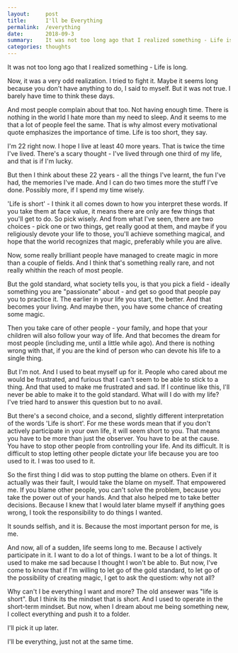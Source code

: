 ```yaml
---
layout:     post
title:      I'll be Everything
permalink:  /everything
date:       2018-09-3
summary:    It was not too long ago that I realized something - Life is long.
categories: thoughts
---
```


It was not too long ago that I realized something - Life is long.

Now, it was a very odd realization. I tried to fight it. Maybe it seems long because you don't have anything to do, I said to myself. But it was not true. I barely have time to think these days.

And most people complain about that too. Not having enough time. There is nothing in the world I hate more than my need to sleep. And it seems to me that a lot of people feel the same. That is why almost every motivational quote emphasizes the importance of time. Life is too short, they say.

I'm 22 right now. I hope I live at least 40 more years. That is twice the time I've lived. There's a scary thought - I've lived through one third of my life, and that is if I'm lucky.

But then I think about these 22 years - all the things I've learnt, the fun I've had, the memories I've made. And I can do two times more the stuff I've done. Possibly more, if I spend my time wisely.

'Life is short' - I think it all comes down to how you interpret these words. If you take them at face value, it means there are only are few things that you'll get to do. So pick wisely. And from what I've seen, there are two choices - pick one or two things, get really good at them, and maybe if you religiously devote your life to those, you'll achieve something magical, and hope that the world recognizes that magic, preferably while you are alive.

Now, some really brilliant people have managed to create magic in more than a couple of fields. And I think that's something really rare, and not really whithin the reach of most people.

But the gold standard, what society tells you, is that you pick a field - ideally something you are "passionate" about - and get so good that people pay you to practice it. The earlier in your life you start, the better. And that becomes your living. And maybe then, you have some chance of creating some magic.

Then you take care of other people - your family, and hope that your children will also follow your way of life. And that becomes the dream for most people (including me, until a little while ago). And there is nothing wrong with that, if you are the kind of person who can devote his life to a single thing.

But I'm not. And I used to beat myself up for it. People who cared about me would be frustrated, and furious that I can't seem to be able to stick to a thing. And that used to make me frustrated and sad. If I continue like this, I'll never be able to make it to the gold standard. What will I do with my life? I've tried hard to answer this question but to no avail.

But there's a second choice, and a second, slightly different interpretation of the words 'Life is short'. For me these words mean that if you don't actively participate in your own life, it will seem short to you. That means you have to be more than just the observer. You have to be at the cause. You have to stop other people from controlling your life. And its difficult. It is difficult to stop letting other people dictate your life because you are too used to it. I was too used to it.

So the first thing I did was to stop putting the blame on others. Even if it actually was their fault, I would take the blame on myself. That empowered me. If you blame other people, you can't solve the problem, because you take the power out of your hands. And that also helped me to take better decisions. Because I knew that I would later blame myself if anything goes wrong, I took the responsibility to do things I wanted.

It sounds selfish, and it is. Because the most important person for me, is me.

And now, all of a sudden, life seems long to me. Because I actively participate in it. I want to do a lot of things. I want to be a lot of things. It used to make me sad because I thought I won't be able to. But now, I've come to know that if I'm willing to let go of the gold standard, to let go of the possibility of creating magic, I get to ask the questiom: why not all?

Why can't I be everything I want and more? The old ansewer was "life is short". But I think its the mindset that is short. And I used to operate in the short-term mindset. But now, when I dream about me being something new, I collect everything and push it to a folder.

I'll pick it up later.

I'll be everything, just not at the same time.
